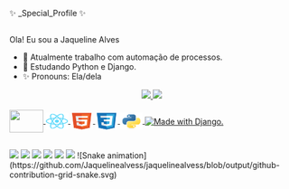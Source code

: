 
✨ _Special_Profile ✨ 
##
Ola! Eu sou a Jaqueline Alves

- 🔭 Atualmente trabalho com automação de processos.
- 🐍 Estudando Python e Django.
- ✨ Pronouns: Ela/dela

<div align="center">
  <a href="https://github.com/jaquelinealvess">
  <img height="180em" src="https://github-readme-stats.vercel.app/api?username=jaquelinealvess&show_icons=true&theme=dracula&include_all_commits=true&count_private=true"/>
  <img height="180em" src="https://github-readme-stats.vercel.app/api/top-langs/?username=jaquelinealvess&layout=compact&langs_count=7&theme=dracula"/>
</div>
<div style="display: inline_block"><br>
  <img align="center" height="40" width="60" alt src="https://d16smq18f8amlc.cloudfront.net/66126/LearningPathImages/74484-58910f4e-2acd-4a2d-93a2-57da2a1faa5d.png?Expires=1656975464&Signature=Fccvc7FZcpSe3OMuS7MEtFQCHCsA3ALSxQ4WJG~5LBvnPabYrQCmRQlIr6eQHVbjWDK-9kP3uOYCSVr6Uu8zomtXajdOZv2ThfQ-pJV7XkwcAmlm2qyzlAgDAeHc6LrpaG-RSicwr235A9OXETRiYWP6whWIA7hBMYwAQ-yWDIQ_&Key-Pair-Id=APKAIQKC33KEMABEYE6A">
  <img align="center" alt="jaque-React" height="30" width="40" src="https://raw.githubusercontent.com/devicons/devicon/master/icons/react/react-original.svg">
  <img align="center" alt="jaque-HTML" height="30" width="40" src="https://raw.githubusercontent.com/devicons/devicon/master/icons/html5/html5-original.svg">
  <img align="center" alt="jaque-CSS" height="30" width="40" src="https://raw.githubusercontent.com/devicons/devicon/master/icons/css3/css3-original.svg">
  <img align="center" alt="jaque-Python" height="30" width="40" src="https://raw.githubusercontent.com/devicons/devicon/master/icons/python/python-original.svg">
  <a href="http://www.djangoproject.com/"><img src="https://www.djangoproject.com/m/img/badges/djangomade124x25.gif" border="0" align="center" alt="Made with Django." title="Made with Django." /></a>
</div>
  
  ##
   
<div> 
  <a href="https://app.slack.com/client/T014DF3NF9P/C013L4CQRLP/rimeto_profile/U02D83PR3GE"><img src="https://img.shields.io/badge/Slack-4A154B?style=for-the-badge&logo=slack&logoColor=white "target="_blank"></a>
  <a href="https://instagram.com/jaquelinealvess" target="_blank"><img src="https://img.shields.io/badge/-Instagram-%23E4405F?style=for-the-badge&logo=instagram&logoColor=white" target="_blank"></a>
 <a href="https://discord.gg/jaquelinealvess" target="_blank"><img src="https://img.shields.io/badge/Discord-7289DA?style=for-the-badge&logo=discord&logoColor=white" target="_blank"></a> 
  <a href="https://app.slack.com/client/T014DF3NF9P/C013L4CQRLP/rimeto_profile/U02D83PR3GE" target="_blank"><img src="	https://img.shields.io/badge/Slack-4A154B?style=for-the-badge&logo=slack&logoColor=white"target="_blank"></a> 
   <a href="mailto:jaqueline.alves.ilhs@gmail.com"><img src="https://img.shields.io/badge/Gmail-D14836?style=for-the-badge&logo=gmail&logoColor=white" target="_blank"></a>
  <a href="https://www.linkedin.com/in/jaqueline-alves-santos/>" target="_blank"><img src="https://img.shields.io/badge/-LinkedIn-%230077B5?style=for-the-badge&logo=linkedin&logoColor=white" target="_blank"></a> 
  ![Snake animation](https://github.com/Jaquelinealvess/jaquelinealvess/blob/output/github-contribution-grid-snake.svg)   
</div>
